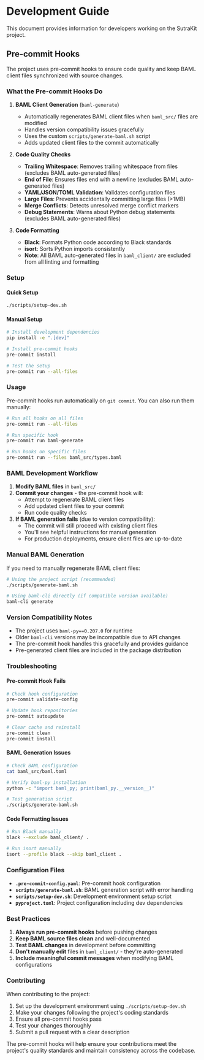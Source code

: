 # Development Guide

This document provides information for developers working on the SutraKit project.

## Pre-commit Hooks

The project uses pre-commit hooks to ensure code quality and keep BAML client files synchronized with source changes.

### What the Pre-commit Hooks Do

1. **BAML Client Generation** (`baml-generate`)
   - Automatically regenerates BAML client files when `baml_src/` files are modified
   - Handles version compatibility issues gracefully
   - Uses the custom `scripts/generate-baml.sh` script
   - Adds updated client files to the commit automatically

2. **Code Quality Checks**
   - **Trailing Whitespace**: Removes trailing whitespace from files (excludes BAML auto-generated files)
   - **End of File**: Ensures files end with a newline (excludes BAML auto-generated files)
   - **YAML/JSON/TOML Validation**: Validates configuration files
   - **Large Files**: Prevents accidentally committing large files (>1MB)
   - **Merge Conflicts**: Detects unresolved merge conflict markers
   - **Debug Statements**: Warns about Python debug statements (excludes BAML auto-generated files)

3. **Code Formatting**
   - **Black**: Formats Python code according to Black standards
   - **isort**: Sorts Python imports consistently
   - **Note**: All BAML auto-generated files in `baml_client/` are excluded from all linting and formatting

### Setup

#### Quick Setup
```bash
./scripts/setup-dev.sh
```

#### Manual Setup
```bash
# Install development dependencies
pip install -e ".[dev]"

# Install pre-commit hooks
pre-commit install

# Test the setup
pre-commit run --all-files
```

### Usage

Pre-commit hooks run automatically on `git commit`. You can also run them manually:

```bash
# Run all hooks on all files
pre-commit run --all-files

# Run specific hook
pre-commit run baml-generate

# Run hooks on specific files
pre-commit run --files baml_src/types.baml
```

### BAML Development Workflow

1. **Modify BAML files** in `baml_src/`
2. **Commit your changes** - the pre-commit hook will:
   - Attempt to regenerate BAML client files
   - Add updated client files to your commit
   - Run code quality checks
3. **If BAML generation fails** (due to version compatibility):
   - The commit will still proceed with existing client files
   - You'll see helpful instructions for manual generation
   - For production deployments, ensure client files are up-to-date

### Manual BAML Generation

If you need to manually regenerate BAML client files:

```bash
# Using the project script (recommended)
./scripts/generate-baml.sh

# Using baml-cli directly (if compatible version available)
baml-cli generate
```

### Version Compatibility Notes

- The project uses `baml-py==0.207.0` for runtime
- Older `baml-cli` versions may be incompatible due to API changes
- The pre-commit hook handles this gracefully and provides guidance
- Pre-generated client files are included in the package distribution

### Troubleshooting

#### Pre-commit Hook Fails
```bash
# Check hook configuration
pre-commit validate-config

# Update hook repositories
pre-commit autoupdate

# Clear cache and reinstall
pre-commit clean
pre-commit install
```

#### BAML Generation Issues
```bash
# Check BAML configuration
cat baml_src/baml.toml

# Verify baml-py installation
python -c "import baml_py; print(baml_py.__version__)"

# Test generation script
./scripts/generate-baml.sh
```

#### Code Formatting Issues
```bash
# Run Black manually
black --exclude baml_client/ .

# Run isort manually
isort --profile black --skip baml_client .
```

### Configuration Files

- **`.pre-commit-config.yaml`**: Pre-commit hook configuration
- **`scripts/generate-baml.sh`**: BAML generation script with error handling
- **`scripts/setup-dev.sh`**: Development environment setup script
- **`pyproject.toml`**: Project configuration including dev dependencies

### Best Practices

1. **Always run pre-commit hooks** before pushing changes
2. **Keep BAML source files clean** and well-documented
3. **Test BAML changes** in development before committing
4. **Don't manually edit** files in `baml_client/` - they're auto-generated
5. **Include meaningful commit messages** when modifying BAML configurations

### Contributing

When contributing to the project:

1. Set up the development environment using `./scripts/setup-dev.sh`
2. Make your changes following the project's coding standards
3. Ensure all pre-commit hooks pass
4. Test your changes thoroughly
5. Submit a pull request with a clear description

The pre-commit hooks will help ensure your contributions meet the project's quality standards and maintain consistency across the codebase.
